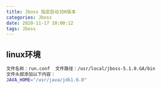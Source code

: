 ```yaml
---
title: Jboss 指定启动JDK版本
categories: Jboss
date: 2020-11-17 10:00:12
tags: Jboss
---
```



## <span id="inline-blue">linux环境</span>

```bash
文件名称：run.conf  文件路径：/usr/local/jboss-5.1.0.GA/bin
文件头部添加以下内容：
JAVA_HOME="/usr/java/jdk1.6.0"
```



